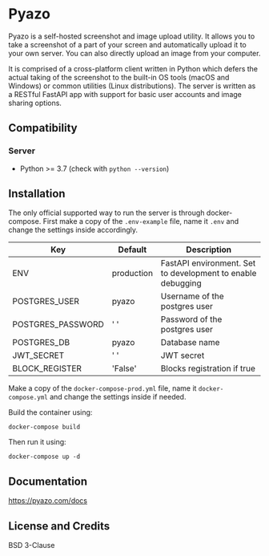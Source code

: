 # Pyazo

Pyazo is a self-hosted screenshot and image upload utility. It allows you to take a screenshot of a part of your screen and automatically upload it to your own server. You can also directly upload an image from your computer.

It is comprised of a cross-platform client written in Python which defers the actual taking of the screenshot to the built-in OS tools (macOS and Windows) or common utilities (Linux distributions). The server is written as a RESTful FastAPI app with support for basic user accounts and image sharing options.

## Compatibility

### Server

* Python >= 3.7 (check with `python --version`)

## Installation

The only official supported way to run the server is through docker-compose. First make a copy of the `.env-example` file, name it `.env` and change the settings inside accordingly.

| Key              | Default                    | Description                                                  |
|------------------|----------------------------|--------------------------------------------------------------|
| ENV              | production                 | FastAPI environment. Set to development to enable debugging  |
| POSTGRES_USER    | pyazo                      | Username of the postgres user                                |
| POSTGRES_PASSWORD| ' '                        | Password of the postgres user                                |
| POSTGRES_DB      | pyazo                      | Database name                                                |
| JWT_SECRET       | ' '                        | JWT secret                                                   |
| BLOCK_REGISTER   | 'False'                    | Blocks registration if true                                  |

Make a copy of the `docker-compose-prod.yml` file, name it `docker-compose.yml` and change the settings inside if needed.

Build the container using:

```shell
docker-compose build
```

Then run it using:

```shell
docker-compose up -d
```

## Documentation
https://pyazo.com/docs

## License and Credits

BSD 3-Clause

[Python]: <https://www.python.org/downloads/>
[Docker]: <https://docs.docker.com/>
[Docker Compose]: <https://docs.docker.com/compose/>

